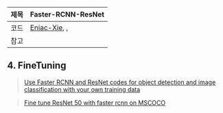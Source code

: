 |제목|Faster-RCNN-ResNet|
|-|-|
|코드|[Eniac-Xie](https://github.com/Eniac-Xie/faster-rcnn-resnet), [](), []()|
|참고||

## 4. FineTuning 

> [Use Faster RCNN and ResNet codes for object detection and image classification with your own training data](https://realwecan.blogspot.com/2016/11/use-faster-rcnn-and-resnet-codes-for.html)

> [Fine tune ResNet 50 with faster rcnn on MSCOCO](https://github.com/Lisandro79/JetsonCaffe/wiki/Fine-tune-ResNet-50-with-faster-rcnn-on-MSCOCO)